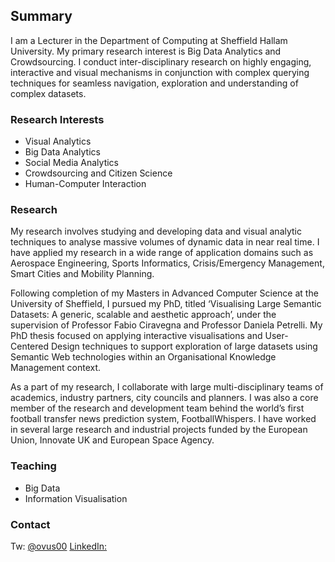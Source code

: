 ## Summary

I am a Lecturer in the Department of Computing at Sheffield Hallam University. My primary research interest is Big Data Analytics and Crowdsourcing. I conduct inter-disciplinary research on highly engaging, interactive and visual mechanisms in conjunction with complex querying techniques for seamless navigation, exploration and understanding of complex datasets.

### Research Interests

* Visual Analytics
* Big Data Analytics
* Social Media Analytics
* Crowdsourcing and Citizen Science
* Human-Computer Interaction

### Research 

My research involves studying and developing data and visual analytic techniques to analyse massive volumes of dynamic data in near real time. I have applied my research in a wide range of application domains such as Aerospace Engineering, Sports Informatics, Crisis/Emergency Management, Smart Cities and Mobility Planning. 

Following completion of my Masters in Advanced Computer Science at the University of Sheffield, I pursued my PhD, titled ‘Visualising Large Semantic Datasets: A generic, scalable and aesthetic approach’, under the supervision of Professor Fabio Ciravegna and Professor Daniela Petrelli. My PhD thesis focused on applying interactive visualisations and User-Centered Design techniques to support exploration of large datasets using Semantic Web technologies within an Organisational Knowledge Management context. 

As a part of my research, I collaborate with large multi-disciplinary teams of academics, industry partners, city councils and planners. I was also a core member of the research and development team behind the world’s first football transfer news prediction system, FootballWhispers. I have worked in several large research and industrial projects funded by the European Union, Innovate UK and European Space Agency.

### Teaching

* Big Data 
* Information Visualisation

### Contact

Tw: [@ovus00](https://twitter.com/ovus00)
[LinkedIn:](www.linkedin.com/in/suvodeep)

